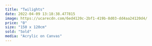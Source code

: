 ```yaml
---
title: "Twilights"
date: 2022-04-09 13:18:38.477815
image: https://ucarecdn.com/6ed4120c-2bf1-419b-8d03-dd4aa24120d4/
price: "0"
size: "150 x 120cm"
sold: "Sold"
media: "Acrylic on Canvas"
---
```


